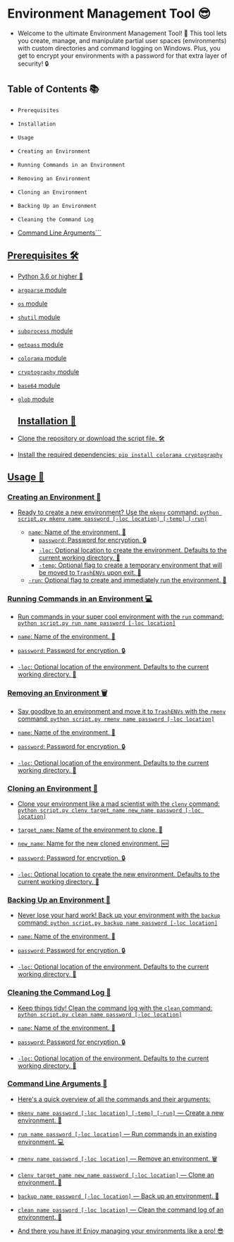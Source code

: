 
# Environment Management Tool 😎
- Welcome to the ultimate Environment Management Tool! 🎉 This tool lets you create, manage, and manipulate partial user spaces (environments) with custom directories and command logging on Windows. Plus, you get to encrypt your environments with a password for that extra layer of security! 🔒

## Table of Contents 📚
- ```Prerequisites```
- ```Installation```
- ```Usage  ``` 
- ```Creating an Environment```
- ```Running Commands in an Environment```
- ```Removing an Environment```
- ```Cloning an Environment```
- ```Backing Up an Environment```
- ```Cleaning the Command Log```
    

- <a href="#command-line-arguments">Command Line Arguments```
    

## Prerequisites 🛠️
    
- Python 3.6 or higher 🐍
- ```argparse``` module
- ```os``` module
- ```shutil``` module
- ```subprocess``` module
- ```getpass``` module
- ```colorama``` module
- ```cryptography``` module
- ```base64``` module
- ```glob``` module
    

    ## Installation 💾
    
- Clone the repository or download the script file. 🛠️
- Install the required dependencies:
    ```pip install colorama cryptography```

    

 ## Usage 🚀

### Creating an Environment 🌱
  - Ready to create a new environment? Use the ```mkenv``` command:
    ```python script.py mkenv name password [-loc location] [-temp] [-run]```
    
    - ```name```: Name of the environment. 🎨
      - ```password```: Password for encryption. 🔒
      - ```-loc```: Optional location to create the environment. Defaults to the current working directory. 📁
      - ```-temp```: Optional flag to create a temporary environment that will be moved to ```TrashENVs``` upon exit. 🚮
     - ```-run```: Optional flag to create and immediately run the environment. 🏃
    

### Running Commands in an Environment 💻
  - Run commands in your super cool environment with the ```run``` command:
    ```python script.py run name password [-loc location]```
    
- ```name```: Name of the environment. 🎨
- ```password```: Password for encryption. 🔒
- ```-loc```: Optional location of the environment. Defaults to the current working directory. 📁
    

### Removing an Environment 🗑️
  - Say goodbye to an environment and move it to ```TrashENVs``` with the ```rmenv``` command:
    ```python script.py rmenv name password [-loc location]```
    
- ```name```: Name of the environment. 🎨
- ```password```: Password for encryption. 🔒
- ```-loc```: Optional location of the environment. Defaults to the current working directory. 📁
    

### Cloning an Environment 🧬
  - Clone your environment like a mad scientist with the ```clenv``` command:
    ```python script.py clenv target_name new_name password [-loc location]```
    
- ```target_name```: Name of the environment to clone. 🧬
- ```new_name```: Name for the new cloned environment. 🆕
- ```password```: Password for encryption. 🔒
- ```-loc```: Optional location to create the new environment. Defaults to the current working directory. 📁
    

### Backing Up an Environment 💾
  - Never lose your hard work! Back up your environment with the ```backup``` command:
    ```python script.py backup name password [-loc location]```
    
- ```name```: Name of the environment. 🎨
- ```password```: Password for encryption. 🔒
- ```-loc```: Optional location of the environment. Defaults to the current working directory. 📁
    

### Cleaning the Command Log 🧹
  - Keep things tidy! Clean the command log with the ```clean``` command:
```python script.py clean name password [-loc location]```
    
- ```name```: Name of the environment. 🎨
- ```password```: Password for encryption. 🔒
- ```-loc```: Optional location of the environment. Defaults to the current working directory. 📁
    

### Command Line Arguments 📝
  - Here's a quick overview of all the commands and their arguments:
    
- ```mkenv name password [-loc location] [-temp] [-run]``` — Create a new environment. 🌱
- ```run name password [-loc location]``` — Run commands in an existing environment. 💻
- ```rmenv name password [-loc location]``` — Remove an environment. 🗑️
- ```clenv target_name new_name password [-loc location]``` — Clone an environment. 🧬
- ```backup name password [-loc location]``` — Back up an environment. 💾
- ```clean name password [-loc location]``` — Clean the command log of an environment. 🧹
    

- And there you have it! Enjoy managing your environments like a pro! 😎


